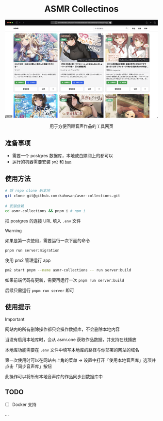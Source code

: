 <h1 align="center">ASMR Collectinos</h1>

<picture>
  <source media="(prefers-color-scheme: dark)" srcset=".github/image/dark.png">
  <img alt="normal" src=".github/image/light.png">
</picture>

<p align="center">用于方便回顾音声作品的工具网页</p>

## 准备事项

- 需要一个 postgres 数据库，本地或白嫖网上的都可以
- 运行的机器需要安装 `pm2` 和 [`bun`](https://bun.sh/docs/installation)

## 使用方法

```bash
# 将 repo clone 到本地
git clone git@github.com:kahosan/asmr-collections.git

# 安装依赖
cd asmr-collections && pnpm i # npm i
```

把 postgres 的连接 URL 填入 `.env` 文件

> [!WARNING]
> 如果是第一次使用，需要运行一次下面的命令

```bash
pnpm run server:migration
```

使用 pm2 管理运行 app

```bash
pm2 start pnpm --name asmr-collections -- run server:build
```

如果前端代码有更新，需要再运行一次 `pnpm run server:build`

后续只需运行 `pnpm run server` 即可

## 使用提示

> [!IMPORTANT]
> 网站内的所有删除操作都只会操作数据库，不会删除本地内容

当没有启用本地库时，会从 asmr.one 获取作品数据，并支持在线播放

本地库功能需要在 `.env` 文件中填写本地库的路径与你部署的网站的域名

第一次使用时可以在网站右上角的菜单 -> 设置中打开「使用本地音声库」选项并点击「同步音声库」按钮

此操作可以将所有本地音声库的作品同步到数据库中

## TODO

- [ ] Docker 支持

...
